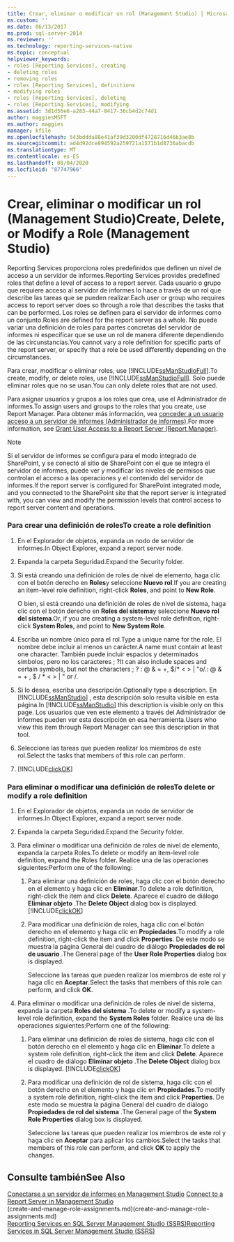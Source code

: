 ```yaml
---
title: Crear, eliminar o modificar un rol (Management Studio) | Microsoft Docs
ms.custom: ''
ms.date: 06/13/2017
ms.prod: sql-server-2014
ms.reviewer: ''
ms.technology: reporting-services-native
ms.topic: conceptual
helpviewer_keywords:
- roles [Reporting Services], creating
- deleting roles
- removing roles
- roles [Reporting Services], definitions
- modifying roles
- roles [Reporting Services], deleting
- roles [Reporting Services], modifying
ms.assetid: 3d1d56e6-a283-44a7-8417-36cb4d2c74d1
author: maggiesMSFT
ms.author: maggies
manager: kfile
ms.openlocfilehash: 543bddda88e41af39d3200df4728716d46b3ae8b
ms.sourcegitcommit: ad4d92dce894592a259721a1571b1d8736abacdb
ms.translationtype: MT
ms.contentlocale: es-ES
ms.lasthandoff: 08/04/2020
ms.locfileid: "87747966"
---
```

# <a name="create-delete-or-modify-a-role-management-studio"></a><span data-ttu-id="eae2d-102">Crear, eliminar o modificar un rol (Management Studio)</span><span class="sxs-lookup"><span data-stu-id="eae2d-102">Create, Delete, or Modify a Role (Management Studio)</span></span>
  <span data-ttu-id="eae2d-103">Reporting Services proporciona roles predefinidos que definen un nivel de acceso a un servidor de informes.</span><span class="sxs-lookup"><span data-stu-id="eae2d-103">Reporting Services provides predefined roles that define a level of access to a report server.</span></span> <span data-ttu-id="eae2d-104">Cada usuario o grupo que requiere acceso al servidor de informes lo hace a través de un rol que describe las tareas que se pueden realizar.</span><span class="sxs-lookup"><span data-stu-id="eae2d-104">Each user or group who requires access to report server does so through a role that describes the tasks that can be performed.</span></span> <span data-ttu-id="eae2d-105">Los roles se definen para el servidor de informes como un conjunto.</span><span class="sxs-lookup"><span data-stu-id="eae2d-105">Roles are defined for the report server as a whole.</span></span> <span data-ttu-id="eae2d-106">No puede variar una definición de roles para partes concretas del servidor de informes ni especificar que se use un rol de manera diferente dependiendo de las circunstancias.</span><span class="sxs-lookup"><span data-stu-id="eae2d-106">You cannot vary a role definition for specific parts of the report server, or specify that a role be used differently depending on the circumstances.</span></span>  
  
 <span data-ttu-id="eae2d-107">Para crear, modificar o eliminar roles, use [!INCLUDE[ssManStudioFull](../../includes/ssmanstudiofull-md.md)].</span><span class="sxs-lookup"><span data-stu-id="eae2d-107">To create, modify, or delete roles, use [!INCLUDE[ssManStudioFull](../../includes/ssmanstudiofull-md.md)].</span></span> <span data-ttu-id="eae2d-108">Solo puede eliminar roles que no se usan.</span><span class="sxs-lookup"><span data-stu-id="eae2d-108">You can only delete roles that are not used.</span></span>  
  
 <span data-ttu-id="eae2d-109">Para asignar usuarios y grupos a los roles que crea, use el Administrador de informes.</span><span class="sxs-lookup"><span data-stu-id="eae2d-109">To assign users and groups to the roles that you create, use Report Manager.</span></span> <span data-ttu-id="eae2d-110">Para obtener más información, vea [conceder a un usuario acceso a un servidor de informes &#40;Administrador de informes&#41;](grant-user-access-to-a-report-server.md).</span><span class="sxs-lookup"><span data-stu-id="eae2d-110">For more information, see [Grant User Access to a Report Server &#40;Report Manager&#41;](grant-user-access-to-a-report-server.md).</span></span>  
  
> [!NOTE]  
>  <span data-ttu-id="eae2d-111">Si el servidor de informes se configura para el modo integrado de SharePoint, y se conectó al sitio de SharePoint con el que se integra el servidor de informes, puede ver y modificar los niveles de permisos que controlan el acceso a las operaciones y el contenido del servidor de informes.</span><span class="sxs-lookup"><span data-stu-id="eae2d-111">If the report server is configured for SharePoint integrated mode, and you connected to the SharePoint site that the report server is integrated with, you can view and modify the permission levels that control access to report server content and operations.</span></span>  
  
### <a name="to-create-a-role-definition"></a><span data-ttu-id="eae2d-112">Para crear una definición de roles</span><span class="sxs-lookup"><span data-stu-id="eae2d-112">To create a role definition</span></span>  
  
1.  <span data-ttu-id="eae2d-113">En el Explorador de objetos, expanda un nodo de servidor de informes.</span><span class="sxs-lookup"><span data-stu-id="eae2d-113">In Object Explorer, expand a report server node.</span></span>  
  
2.  <span data-ttu-id="eae2d-114">Expanda la carpeta Seguridad.</span><span class="sxs-lookup"><span data-stu-id="eae2d-114">Expand the Security folder.</span></span>  
  
3.  <span data-ttu-id="eae2d-115">Si está creando una definición de roles de nivel de elemento, haga clic con el botón derecho en **Roles**y seleccione **Nuevo rol**.</span><span class="sxs-lookup"><span data-stu-id="eae2d-115">If you are creating an item-level role definition, right-click **Roles**, and point to **New Role**.</span></span>  
  
     <span data-ttu-id="eae2d-116">O bien, si está creando una definición de roles de nivel de sistema, haga clic con el botón derecho en **Roles del sistema**y seleccione **Nuevo rol del sistema**.</span><span class="sxs-lookup"><span data-stu-id="eae2d-116">Or, if you are creating a system-level role definition, right-click **System Roles**, and point to **New System Role**.</span></span>  
  
4.  <span data-ttu-id="eae2d-117">Escriba un nombre único para el rol.</span><span class="sxs-lookup"><span data-stu-id="eae2d-117">Type a unique name for the role.</span></span> <span data-ttu-id="eae2d-118">El nombre debe incluir al menos un carácter.</span><span class="sxs-lookup"><span data-stu-id="eae2d-118">A name must contain at least one character.</span></span> <span data-ttu-id="eae2d-119">También puede incluir espacios y determinados símbolos, pero no los caracteres ; ?</span><span class="sxs-lookup"><span data-stu-id="eae2d-119">It can also include spaces and certain symbols, but not the characters ; ?</span></span> <span data-ttu-id="eae2d-120">: \@ & = +, $/\* \< > | "o/.</span><span class="sxs-lookup"><span data-stu-id="eae2d-120">: \@ & = + , $ / \* \< > | " or /.</span></span>  
  
5.  <span data-ttu-id="eae2d-121">Si lo desea, escriba una descripción.</span><span class="sxs-lookup"><span data-stu-id="eae2d-121">Optionally type a description.</span></span> <span data-ttu-id="eae2d-122">En [!INCLUDE[ssManStudio](../../includes/ssmanstudio-md.md)] , esta descripción solo resulta visible en esta página.</span><span class="sxs-lookup"><span data-stu-id="eae2d-122">In [!INCLUDE[ssManStudio](../../includes/ssmanstudio-md.md)] this description is visible only on this page.</span></span> <span data-ttu-id="eae2d-123">Los usuarios que ven este elemento a través del Administrador de informes pueden ver esta descripción en esa herramienta.</span><span class="sxs-lookup"><span data-stu-id="eae2d-123">Users who view this item through Report Manager can see this description in that tool.</span></span>  
  
6.  <span data-ttu-id="eae2d-124">Seleccione las tareas que pueden realizar los miembros de este rol.</span><span class="sxs-lookup"><span data-stu-id="eae2d-124">Select the tasks that members of this role can perform.</span></span>  
  
7.  [!INCLUDE[clickOK](../../includes/clickok-md.md)]  
  
### <a name="to-delete-or-modify-a-role-definition"></a><span data-ttu-id="eae2d-125">Para eliminar o modificar una definición de roles</span><span class="sxs-lookup"><span data-stu-id="eae2d-125">To delete or modify a role definition</span></span>  
  
1.  <span data-ttu-id="eae2d-126">En el Explorador de objetos, expanda un nodo de servidor de informes.</span><span class="sxs-lookup"><span data-stu-id="eae2d-126">In Object Explorer, expand a report server node.</span></span>  
  
2.  <span data-ttu-id="eae2d-127">Expanda la carpeta Seguridad.</span><span class="sxs-lookup"><span data-stu-id="eae2d-127">Expand the Security folder.</span></span>  
  
3.  <span data-ttu-id="eae2d-128">Para eliminar o modificar una definición de roles de nivel de elemento, expanda la carpeta Roles.</span><span class="sxs-lookup"><span data-stu-id="eae2d-128">To delete or modify an item-level role definition, expand the Roles folder.</span></span> <span data-ttu-id="eae2d-129">Realice una de las operaciones siguientes:</span><span class="sxs-lookup"><span data-stu-id="eae2d-129">Perform one of the following:</span></span>  
  
    1.  <span data-ttu-id="eae2d-130">Para eliminar una definición de roles, haga clic con el botón derecho en el elemento y haga clic en **Eliminar**.</span><span class="sxs-lookup"><span data-stu-id="eae2d-130">To delete a role definition, right-click the item and click **Delete**.</span></span> <span data-ttu-id="eae2d-131">Aparece el cuadro de diálogo **Eliminar objeto** .</span><span class="sxs-lookup"><span data-stu-id="eae2d-131">The **Delete Object** dialog box is displayed.</span></span> [!INCLUDE[clickOK](../../includes/clickok-md.md)]  
  
    2.  <span data-ttu-id="eae2d-132">Para modificar una definición de roles, haga clic con el botón derecho en el elemento y haga clic en **Propiedades**.</span><span class="sxs-lookup"><span data-stu-id="eae2d-132">To modify a role definition, right-click the item and click **Properties**.</span></span> <span data-ttu-id="eae2d-133">De este modo se muestra la página General del cuadro de diálogo **Propiedades de rol de usuario** .</span><span class="sxs-lookup"><span data-stu-id="eae2d-133">The General page of the **User Role Properties** dialog box is displayed.</span></span>  
  
         <span data-ttu-id="eae2d-134">Seleccione las tareas que pueden realizar los miembros de este rol y haga clic en **Aceptar**.</span><span class="sxs-lookup"><span data-stu-id="eae2d-134">Select the tasks that members of this role can perform, and click **OK**.</span></span>  
  
4.  <span data-ttu-id="eae2d-135">Para eliminar o modificar una definición de roles de nivel de sistema, expanda la carpeta **Roles del sistema** .</span><span class="sxs-lookup"><span data-stu-id="eae2d-135">To delete or modify a system-level role definition, expand the **System Roles** folder.</span></span> <span data-ttu-id="eae2d-136">Realice una de las operaciones siguientes:</span><span class="sxs-lookup"><span data-stu-id="eae2d-136">Perform one of the following:</span></span>  
  
    1.  <span data-ttu-id="eae2d-137">Para eliminar una definición de roles de sistema, haga clic con el botón derecho en el elemento y haga clic en **Eliminar**.</span><span class="sxs-lookup"><span data-stu-id="eae2d-137">To delete a system role definition, right-click the item and click **Delete**.</span></span> <span data-ttu-id="eae2d-138">Aparece el cuadro de diálogo **Eliminar objeto** .</span><span class="sxs-lookup"><span data-stu-id="eae2d-138">The **Delete Object** dialog box is displayed.</span></span> [!INCLUDE[clickOK](../../includes/clickok-md.md)]  
  
    2.  <span data-ttu-id="eae2d-139">Para modificar una definición de rol de sistema, haga clic con el botón derecho en el elemento y haga clic en **Propiedades**.</span><span class="sxs-lookup"><span data-stu-id="eae2d-139">To modify a system role definition, right-click the item and click **Properties**.</span></span> <span data-ttu-id="eae2d-140">De este modo se muestra la página General del cuadro de diálogo **Propiedades de rol del sistema** .</span><span class="sxs-lookup"><span data-stu-id="eae2d-140">The General page of the **System Role Properties** dialog box is displayed.</span></span>  
  
         <span data-ttu-id="eae2d-141">Seleccione las tareas que pueden realizar los miembros de este rol y haga clic en **Aceptar** para aplicar los cambios.</span><span class="sxs-lookup"><span data-stu-id="eae2d-141">Select the tasks that members of this role can perform, and click **OK** to apply the changes.</span></span>  
  
## <a name="see-also"></a><span data-ttu-id="eae2d-142">Consulte también</span><span class="sxs-lookup"><span data-stu-id="eae2d-142">See Also</span></span>  
 <span data-ttu-id="eae2d-143">[Conectarse a un servidor de informes en Management Studio](../tools/connect-to-a-report-server-in-management-studio.md) </span><span class="sxs-lookup"><span data-stu-id="eae2d-143">[Connect to a Report Server in Management Studio](../tools/connect-to-a-report-server-in-management-studio.md) </span></span>  
 <span data-ttu-id="eae2d-144">(create-and-manage-role-assignments.md)</span><span class="sxs-lookup"><span data-stu-id="eae2d-144">(create-and-manage-role-assignments.md)</span></span>   
 [<span data-ttu-id="eae2d-145">Reporting Services en SQL Server Management Studio &#40;SSRS&#41;</span><span class="sxs-lookup"><span data-stu-id="eae2d-145">Reporting Services in SQL Server Management Studio &#40;SSRS&#41;</span></span>](../tools/reporting-services-in-sql-server-management-studio-ssrs.md)  
  
  
